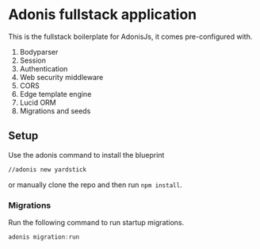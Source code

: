 # Adonis fullstack application

This is the fullstack boilerplate for AdonisJs, it comes pre-configured with.

1. Bodyparser
2. Session
3. Authentication
4. Web security middleware
5. CORS
6. Edge template engine
7. Lucid ORM
8. Migrations and seeds

## Setup

Use the adonis command to install the blueprint

```bash
//adonis new yardstick
```

or manually clone the repo and then run `npm install`.


### Migrations

Run the following command to run startup migrations.

```js
adonis migration:run
```
